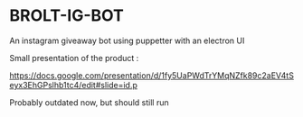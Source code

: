 # BROLT-IG-BOT

An instagram giveaway bot using puppetter  with an electron UI 


Small presentation of the product : 

https://docs.google.com/presentation/d/1fy5UaPWdTrYMqNZfk89c2aEV4tSeyx3EhGPslhb1tc4/edit#slide=id.p

Probably outdated now, but should still run 
